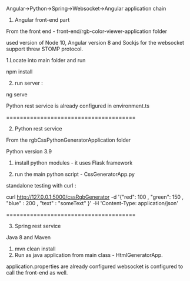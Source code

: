 Angular->Python->Spring->Websocket->Angular application chain

1. Angular front-end part

From the front end - front-end/rgb-color-viewer-application folder 

used version of Node 10, Angular version 8 and Sockjs for the websocket support threw STOMP protocol.

1.Locate into main folder and run 

npm install 

2. run server : 

ng serve


Python rest service is already configured in environment.ts


======================================


2. Python rest service 

From the rgbCssPythonGeneratorApplication folder 

Python version 3.9

1. install python modules - it uses Flask framework 

2. run the main python script - CssGeneratorApp.py



standalone testing with curl  :

curl http://127.0.0.1:5000/cssRgbGenerator -d '{"red": 100 , "green": 150 , "blue" : 200 , "text" : "someText" }' -H 'Content-Type: application/json'

======================================

3. Spring rest service 

Java 8 and Maven


1. mvn clean install
2. Run as java application from main class - HtmlGeneratorApp. 

application.properties are already configured
websocket is configured to call the front-end as well.
